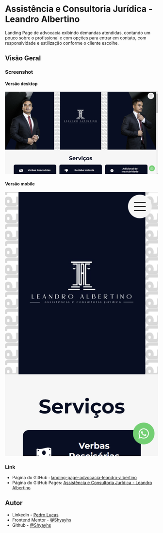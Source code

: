 # Assistência e Consultoria Jurídica - Leandro Albertino

Landing Page de advocacia exibindo demandas atendidas, contando um pouco sobre o profissional e com opções para entrar em contato, com responsividade e estilização conforme o cliente escolhe.

## Visão Geral

### Screenshot

#### Versão desktop
![](./src/image/screenshot/desktop-screenshot.png)

#### Versão mobile
![](./src/image/screenshot/mobile-screenshot.png)

### Link

- Página do GitHub : [landing-page-advocacia-leandro-albertino](https://github.com/Shyayhs/landing-page-advocacia-leandro-albertino)
- Página do GitHub Pages: [Assistência e Consultoria Jurídica - Leandro Albertino](https://shyayhs.github.io/landing-page-advocacia-leandro-albertino/)

## Autor

- Linkedin - [Pedro Lucas](www.linkedin.com/in/pedro-lucas-rocha)
- Frontend Mentor - [@Shyayhs](https://www.frontendmentor.io/profile/Shyayhs)
- Github - [@Shyayhs](https://github.com/Shyayhs)

